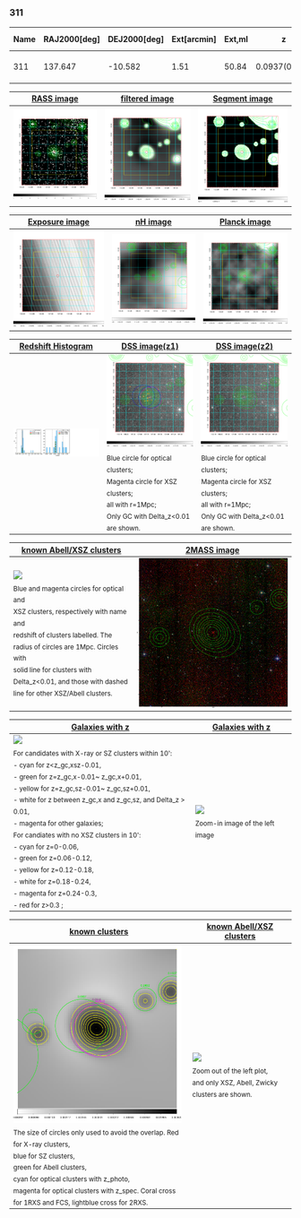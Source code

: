 <div STYLE="page-break-after: always;"></div>

### 311

|Name|RAJ2000[deg]|DEJ2000[deg] |Ext[arcmin]| Ext,ml | z | z_src| C|GC(XSZ,Delta_z<0.01)| GC(OPT,Delta_z<0.01)|GC| R_sig[arcmin] | R500[arcmin] | R500[Mpc]| CRsig[c/s] | CR500[c/s] |L500[1E44 erg/s]|F500[1E-12 erg/s/cm^2]| M500[1E14 Msun]|Tx[keV]|Cnt_sig|Beta|Rc[arcmin]|Comment|Alias|
|---|---|---|---|---|---|------|---|--------|---------|----------|---|---|---|---|---|---|---|---|---|---|---|---|---|---|
|311| 137.647| -10.582| 1.51| 50.84| 0.0937(0.006)| z1, z_xsz| B| MCXC, XB| A| A, MCXC, W, XB| 9.775| 8.940| 0.934| 0.269(0.038)| 0.266(0.037)| 1.066(0.069)| 4.830(0.313)| 2.53(0.08)| 3.91(0.08)| 97.1| 0.874(-0.120+0.087)| 3.458(-0.696+0.505)| -| k117|

|[RASS image](../image/311/311_img.pdf)|[filtered image](../image/311/311_fil.pdf)|[Segment image](../image/311/311_seg.pdf)|
|-------------------|--------------------|-------------------|
| <img src="../image/311/311_img.png" width="300">  | <img src="../image/311/311_fil.png" width="300">   | <img src="../image/311/311_seg.png" width="300">  |

|[Exposure image](../image/311/311_mex.pdf)| [nH image](../image/311/311_nh.pdf)| [Planck image](../image/311/311_p.pdf)|
|-------------------|--------------------|-------------------|
|<img src="../image/311/311_mex.png" width="300">   | <img src="../image/311/311_nh.png" width="300">    | <img src="../image/311/311_p.png" width="300"> |

|[Redshift Histogram](../image/311/311_zg.pdf) | [DSS image(z1)](../image/311/311_dss_z1.pdf)      |  [DSS image(z2)](../image/311/311_dss_z2.pdf)    |
|-------------------|--------------------|-------------------|
|<img src="../image/311/311_zg.png" width="300"> |<img src="../image/311/311_dss_z1.png" width="300"> <sub><br>Blue circle for optical clusters; <br>Magenta circle for XSZ clusters; <br>all with r=1Mpc; <br>Only GC with Delta_z<0.01 are shown. </sub>| <img src="../image/311/311_dss_z2.png" width="300"><sub><br>Blue circle for optical clusters; <br>Magenta circle for XSZ clusters; <br>all with r=1Mpc; <br>Only GC with Delta_z<0.01 are shown. </sub> |

|[known Abell/XSZ clusters](../image/311/311_m.pdf) | [2MASS image](../image/311/311_2mass.pdf)      |
|-------------------|-------------------|
|<img src=../image/311/311_m.png width="300"> <br><sub>Blue and magenta circles for optical and <br>XSZ clusters, respectively with name and <br>redshift of clusters labelled. The <br>radius of circles are 1Mpc. Circles with <br>solid line for clusters with <br>Delta_z<0.01, and those with dashed <br>line for other XSZ/Abell clusters.        </sub>|<img src="../image/311/311_2mass.png" width="300">  |

|[Galaxies with z](../image/311/311_opt_ned.pdf) |[Galaxies with z](../image/311/311_opt_ned_zoom.pdf) |
|-------------------|-------------------|
| <img src=../image/311/311_opt_ned.png width="300"> <br><sub> For candidates with X-ray or SZ clusters within 10': <br> - cyan for z<z_gc,xsz-0.01, <br> - green for z=z_gc,x-0.01~ z_gc,x+0.01, <br> - yellow for z=z_gc,sz-0.01~ z_gc,sz+0.01, <br> - white for z between z_gc,x and z_gc,sz, and Delta_z > 0.01, <br> - magenta for other galaxies; <br>For candiates with no XSZ clusters in 10': <br> - cyan for z=0-0.06, <br> - green for z=0.06-0.12, <br> - yellow for z=0.12-0.18, <br> - white for z=0.18-0.24, <br> - magenta for z=0.24-0.3, <br> - red for z>0.3 ;  </sub>|<img src=../image/311/311_opt_ned_zoom.png width="300">  <br><sub> Zoom-in image of the left image</sub>|

|[known clusters](../image/311/311_gc.pdf) |[known Abell/XSZ clusters](../image/311/311_gc_large.pdf) |
|-------------------|-------------------|
| <img src=../image/311/311_gc.png width="300"> <br><sub> The size of circles only used to avoid the overlap. Red for X-ray clusters, <br> blue for SZ clusters, <br> green for Abell clusters, <br> cyan for optical clusters with z_photo, <br> magenta for optical clusters with z_spec. Coral cross for 1RXS and FCS, lightblue cross for 2RXS. </sub>|<img src=../image/311/311_gc_large.png width="300"> <br><sub> Zoom out of the left plot, <br> and only XSZ, Abell, Zwicky clusters are shown. </sub> |



